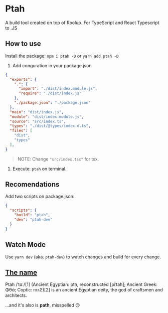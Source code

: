 # Ptah

A build tool created on top of Roolup. For TypeScript and React Typescript to .JS

## How to use

Install the package: `npm i ptah -D` or `yarn add ptah -D`

1. Add conguration in your package.json

```json
{
  "exports": {
    ".": {
      "import": "./dist/index.module.js",
      "require": "./dist/index.js"
    },
    "./package.json": "./package.json"
  },
  "main": "dist/index.js",
  "module": "dist/index.module.js",
  "source": "src/index.ts",
  "types": "./dist/@types/index.d.ts",
  "files": [
    "dist",
    "types"
  ],
}

```

> NOTE: Change `"src/index.tsx"` for tsx.

1. Execute: `ptah` on terminal.

## Recomendations

Add two scripts on package.json:

```json
{
  "scripts": {
    "build": "ptah",
    "dev": "ptah-dev"
  }
}
```

## Watch Mode

Use `yarn dev` (aka. `ptah-dev`) to watch changes and build for every change.

## [The name](https://en.wikipedia.org/wiki/Ptah)

Ptah /ˈtɑː/[1] (Ancient Egyptian: ptḥ, reconstructed [piˈtaħ]; Ancient Greek: Φθά; Coptic: ⲡⲧⲁϩ)[2] is an ancient Egyptian deity, the god of craftsmen and architects.

...and it's also is **path**, misspelled 🙃